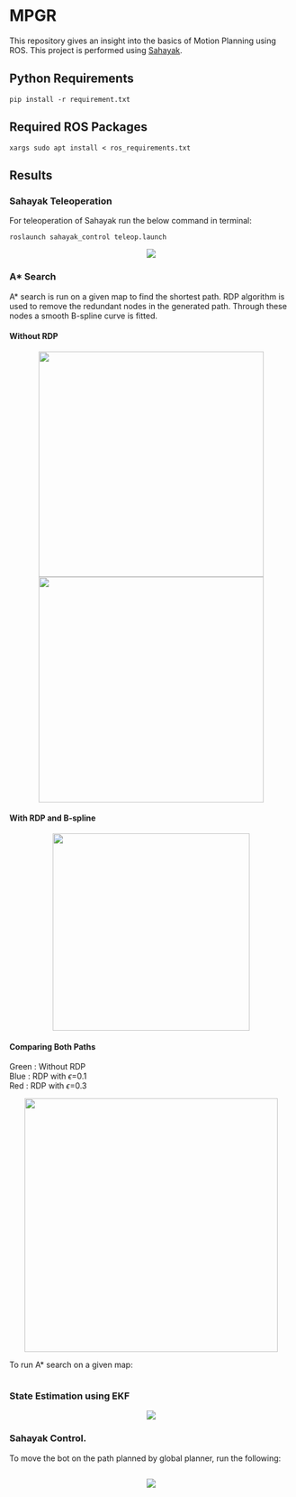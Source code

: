 # MPGR

This repository gives an insight into the basics of Motion Planning using ROS. This project is performed using [Sahayak](https://github.com/IvLabs/Sahayak-v3).

## Python Requirements
``` shell
pip install -r requirement.txt
```

## Required ROS Packages
``` shell
xargs sudo apt install < ros_requirements.txt
```

## Results

### Sahayak Teleoperation
For teleoperation of Sahayak run the below command in terminal:

```shell
roslaunch sahayak_control teleop.launch
```

<p align="center">
  <img src= "https://user-images.githubusercontent.com/83055325/160807783-ba8521bf-5bdc-4819-b19d-33134c7983d4.gif">
</p>

### A* Search

A* search is run on a given map to find the shortest path. RDP algorithm is used to remove the redundant nodes in the generated path. Through these nodes a smooth B-spline curve is fitted.

#### Without RDP
<p align="center">
<img src = "https://user-images.githubusercontent.com/83055325/160805615-a1b44fbf-f9b4-468e-9c4d-5b85fbababde.png" height = "400">
<!-- ![A_Implementation](https://user-images.githubusercontent.com/83055325/160805615-a1b44fbf-f9b4-468e-9c4d-5b85fbababde.png) 
![Astar](https://user-images.githubusercontent.com/83055325/160805640-bc946511-0748-44d0-88cb-9accef683e88.png) -->
<img src = "https://user-images.githubusercontent.com/83055325/160805640-bc946511-0748-44d0-88cb-9accef683e88.png" height = "400">
</p>

#### With RDP and B-spline
<p align="center">
  <img src="https://user-images.githubusercontent.com/83055325/174044900-e694205d-b143-4b3e-bf1e-d4a7a4e9ed8a.jpeg" height="350">
</p>

#### Comparing Both Paths

Green : Without RDP <br/>
Blue : RDP with $\epsilon$=0.1 <br/>
Red : RDP with $\epsilon$=0.3
<p align="center">
  <img src="https://user-images.githubusercontent.com/83055325/174045625-be2a9ddd-48a5-42bb-9f6f-5804a4f41f82.jpeg" height="450">
</p>

To run A* search on a given map:
```
```

### State Estimation using EKF
<p align="center">
<img src="https://user-images.githubusercontent.com/83055325/174037578-180c6e23-ce76-4a94-b7b1-9ea314098c9b.png">
</p>

<!-- <p align="center">
![image](https://user-images.githubusercontent.com/83055325/160806997-63f84ee2-a393-423b-a014-ad0fac8f8aff.png) 
![image](https://user-images.githubusercontent.com/83055325/160807088-46e4a05f-a57c-47b7-bb1e-c287b9cf73ac.png)
</p> -->


### Sahayak Control.

To move the bot on the path planned by global planner, run the following:
```
```
<p align="center">
  <img src= "https://user-images.githubusercontent.com/83055325/174037147-62fd6fdd-e50b-4b02-90b9-195f63e0f32b.gif" >
</p>

